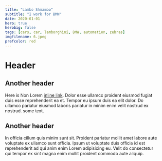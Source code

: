 ```yaml
---
title: "Lambo Shmambo"
subtitle: "I work for BMW"
date: 2020-01-01
hero: true
herobig: false
tags: [cars, car, lamborghini, BMW, automation, zebras]
imgfilename: 6.jpeg
prefcolor: red
---
```

# Header
## Another header
Here is Non Lorem [inline link](google.com). Dolor esse ullamco proident eiusmod fugiat duis esse reprehenderit ea et. Tempor eu ipsum duis ea elit dolor. Do ullamco pariatur eiusmod laboris pariatur in minim enim velit nostrud ex nostrud. some text.

## Another header
In officia cillum quis minim sunt sit. Proident pariatur mollit amet labore aute voluptate ex ullamco sunt officia. Ipsum ut voluptate duis officia id est reprehenderit ad qui anim enim Lorem adipisicing eu. Velit do consectetur qui tempor ex sint magna enim mollit proident commodo aute aliquip.
